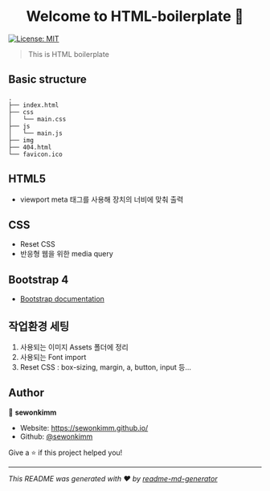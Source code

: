 <h1 align="center">Welcome to HTML-boilerplate 👋</h1>
<p>
  <a href="#" target="_blank">
    <img alt="License: MIT" src="https://img.shields.io/badge/License-MIT-yellow.svg" />
  </a>
</p>

> This is HTML boilerplate

## Basic structure

```
.
├── index.html
├── css
│   └── main.css
├── js
│   └── main.js
├── img
├── 404.html
└── favicon.ico
```

## HTML5

- viewport meta 태그를 사용해 장치의 너비에 맞춰 출력

## CSS

- Reset CSS
- 반응형 웹을 위한 media query

## Bootstrap 4

- [Bootstrap documentation](https://getbootstrap.com/docs/4.4/getting-started/introduction/)
## 작업환경 세팅

1. 사용되는 이미지 Assets 폴더에 정리
2. 사용되는 Font import
3. Reset CSS : box-sizing, margin, a, button, input 등...

## Author

👤 **sewonkimm**

- Website: https://sewonkimm.github.io/
- Github: [@sewonkimm](https://github.com/sewonkimm)

Give a ⭐️ if this project helped you!

---

_This README was generated with ❤️ by [readme-md-generator](https://github.com/kefranabg/readme-md-generator)_
